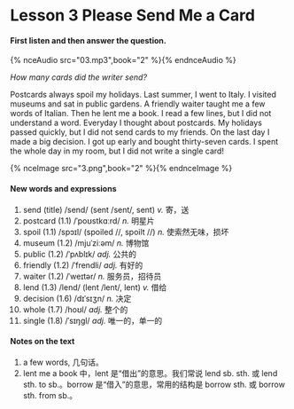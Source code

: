 # Lesson 3 Please Send Me a Card

#### First listen and then answer the question.

{% nceAudio src="03.mp3",book="2" %}{% endnceAudio %}

*How many cards did the writer send?*

Postcards always spoil my holidays. Last summer, I went to Italy. I visited museums and sat in public gardens. A friendly waiter taught me a few words of Italian. Then he lent me a book. I read a few lines, but I did not understand a word. Everyday I thought about postcards. My holidays passed quickly, but I did not send cards to my friends. On the last day I made a big decision. I got up early and bought thirty-seven cards. I spent the whole day in my room, but I did not write a single card!

{% nceImage src="3.png",book="2" %}{% endnceImage %}

#### New words and expressions

1. send (title) /send/ (sent /sent/, sent) *v.* 寄，送
2. postcard (1.1) /ˈpoʊstkɑːrd/ *n.* 明星片
3. spoil (1.1) /spɔɪl/ (spoiled //, spoilt //) *n.* 使索然无味，损坏
4. museum (1.2) /mjuˈziːəm/ *n.* 博物馆
5. public (1.2) /ˈpʌblɪk/ *adj.* 公共的
6. friendly (1.2) /ˈfrendli/ *adj.* 有好的
7. waiter (1.2) /ˈweɪtər/ *n.* 服务员，招待员
8. lend (1.3) /lend/ (lent /lent/, lent) *v.* 借给
9. decision (1.6) /dɪˈsɪʒn/ *n.* 决定
10. whole (1.7) /hoʊl/ *adj.* 整个的
11. single (1.8) /ˈsɪŋɡl/ *adj.* 唯一的，单一的

#### Notes on the text

1. a few words, 几句话。
2. lent me a book 中，lent 是“借出”的意思。我们常说 lend sb. sth. 或 lend sth. to sb.。borrow 是“借入”的意思，常用的结构是 borrow sth. 或 borrow sth. from sb.。
